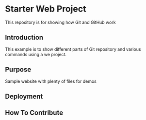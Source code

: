 # Starter Web Project

This repository is for showing how Git and GitHub work

## Introduction
This example is to show different parts of Git repository and various commands using a we project.

## Purpose

Sample website with plenty of files for demos

## Deployment

## How To Contribute
